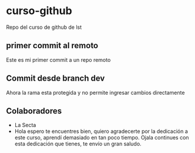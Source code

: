 # curso-github
Repo del curso de github de lst

## primer commit al remoto
Este es mi primer commit a  un repo remoto

## Commit desde branch dev
Ahora la rama esta protegida y no permite ingresar cambios directamente

## Colaboradores
- La Secta
- Hola espero te encuentres bien, quiero agradecerte por la dedicación a este curso, aprendí demasiado en tan poco tiempo. Ojala continues con esta dedicación que tienes, te envío un gran saludo.